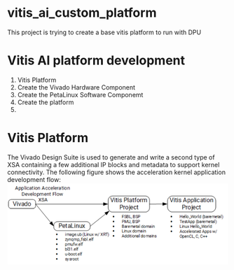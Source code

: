 # vitis_ai_custom_platform
This project is trying to create a base vitis platform to run with DPU


# Vitis AI platform development
1. Vitis Platform
2. Create the Vivado Hardware Component
3. Create the PetaLinux Software Componemt
4. Create the platform
5. 

# Vitis Platform
The Vivado Design Suite is used to generate and write a second type of XSA containing a few additional IP blocks and metadata to support kernel connectivity. The following figure shows the acceleration kernel application development flow:
![vitis_acceleration_flow.PNG](/pic_for_readme/vitis_acceleration_flow.PNG)
